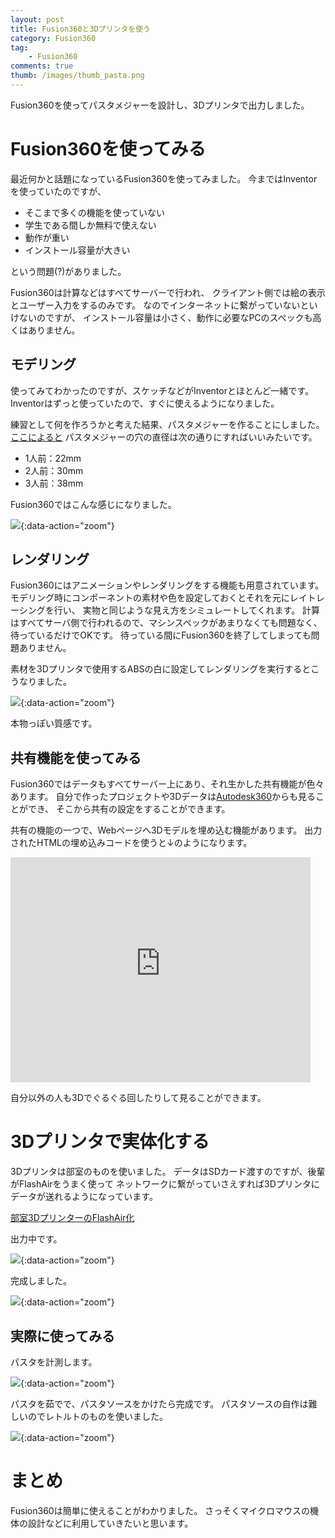 ```yaml
---
layout: post
title: Fusion360と3Dプリンタを使う
category: Fusion360
tag:
    - Fusion360
comments: true
thumb: /images/thumb_pasta.png
---
```

Fusion360を使ってパスタメジャーを設計し、3Dプリンタで出力しました。


# Fusion360を使ってみる

最近何かと話題になっているFusion360を使ってみました。
今まではInventorを使っていたのですが、

* そこまで多くの機能を使っていない
* 学生である間しか無料で使えない
* 動作が重い
* インストール容量が大きい

という問題(?)がありました。

Fusion360は計算などはすべてサーバーで行われ、
クライアント側では絵の表示とユーザー入力をするのみです。
なのでインターネットに繋がっていないといけないのですが、
インストール容量は小さく、動作に必要なPCのスペックも高くはありません。


## モデリング

使ってみてわかったのですが、スケッチなどがInventorとほとんど一緒です。
Inventorはずっと使っていたので、すぐに使えるようになりました。

練習として何を作ろうかと考えた結果、パスタメジャーを作ることにしました。
[ここによると](http://kakublog.jp/mono/salus-measure/)
パスタメジャーの穴の直径は次の通りにすればいいみたいです。

* 1人前：22mm
* 2人前：30mm
* 3人前：38mm

Fusion360ではこんな感じになりました。

![](/images/pasta_fusion.png){:data-action="zoom"}


## レンダリング

Fusion360にはアニメーションやレンダリングをする機能も用意されています。
モデリング時にコンポーネントの素材や色を設定しておくとそれを元にレイトレーシングを行い、
実物と同じような見え方をシミュレートしてくれます。
計算はすべてサーバ側で行われるので、マシンスペックがあまりなくても問題なく、待っているだけでOKです。
待っている間にFusion360を終了してしまっても問題ありません。

素材を3Dプリンタで使用するABSの白に設定してレンダリングを実行するとこうなりました。

![](/images/pasta_render.png){:data-action="zoom"}

本物っぽい質感です。


## 共有機能を使ってみる

Fusion360ではデータもすべてサーバー上にあり、それ生かした共有機能が色々あります。
自分で作ったプロジェクトや3Dデータは[Autodesk360](https://myhub.autodesk360.com)からも見ることができ、
そこから共有の設定をすることができます。

共有の機能の一つで、Webページへ3Dモデルを埋め込む機能があります。
出力されたHTMLの埋め込みコードを使うと↓のようになります。

<div class="movie-wrap">
<iframe src="https://myhub.autodesk360.com/ue28e573b/shares/public/SH7f1edQT22b515c761ed320f0e5e34e7ddb?mode=embed" width="480" height="360" allowfullscreen="true" webkitallowfullscreen="true" mozallowfullscreen="true"  frameborder="0"></iframe>
</div>

自分以外の人も3Dでぐるぐる回したりして見ることができます。


# 3Dプリンタで実体化する

3Dプリンタは部室のものを使いました。
データはSDカード渡すのですが、後輩がFlashAirをうまく使って
ネットワークに繋がっていさえすれば3Dプリンタにデータが送れるようになっています。

[部室3DプリンターのFlashAir化](http://titech-ssr.blog.jp/archives/1058326152.html)

出力中です。

![](/images/pasta_3d.jpg){:data-action="zoom"}

完成しました。

![](/images/pasta_output.jpg){:data-action="zoom"}


## 実際に使ってみる

パスタを計測します。

![](/images/pasta_hand.jpg){:data-action="zoom"}

パスタを茹でで、パスタソースをかけたら完成です。
パスタソースの自作は難しいのでレトルトのものを使いました。

![](/images/pasta_source.jpg){:data-action="zoom"}


# まとめ
Fusion360は簡単に使えることがわかりました。
さっそくマイクロマウスの機体の設計などに利用していきたいと思います。
